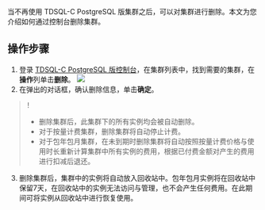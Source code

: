 
当不再使用 TDSQL-C PostgreSQL 版集群之后，可以对集群进行删除。本文为您介绍如何通过控制台删除集群。

## 操作步骤
1. 登录 [TDSQL-C PostgreSQL 版控制台](https://console.cloud.tencent.com/cynosdb?dbType=POSTGRESQL)，在集群列表中，找到需要的集群，在**操作**列单击**删除**。
![](https://main.qcloudimg.com/raw/ec1c976d29947bd6a4110fb9c0edf3ee.png)
2. 在弹出的对话框，确认删除信息，单击**确定**。
>!  
>- 删除集群后，此集群下的所有实例均会被自动删除。
>- 对于按量计费集群，删除集群将自动停止计费。
>- 对于包年包月集群，在未到期时删除集群将自动按照按量计费价格与使用时长重新计算集群中所有实例的费用，根据已付费金额对产生的费用进行扣减后退还。
3. 删除集群后，集群中的实例将自动放入回收站中。包年包月实例将在回收站中保留7天，在回收站中的实例无法访问与管理，也不会产生任何费用。在此期间可将实例从回收站中进行恢复使用。
